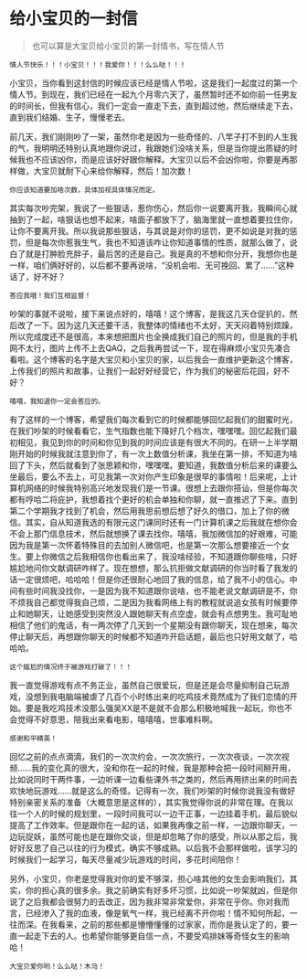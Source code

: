 


# 给小宝贝的一封信

>也可以算是大宝贝给小宝贝的第一封情书，写在情人节

	情人节快乐！！！小宝贝！！！我爱你！！！么么哒！！！
	

小宝贝，当你看到这封信的时候应该已经是情人节啦，这是我们一起度过的第一个情人节。到现在，我们已经在一起九个月零六天了，虽然暂时还不如你前一任男友的时间长，但我有信心，我们一定会一直走下去，直到超过他，然后继续走下去，直到我们结婚、生子，慢慢老去。

前几天，我们刚刚吵了一架，虽然你老是因为一些奇怪的、八竿子打不到的人生我的气，我明明还特别认真地跟你说过，我跟她们没啥关系，但是当你提出质疑的时候我也不应该凶你，而是应该好好跟你解释。大宝贝以后不会凶你啦，你要是再那样做，大宝贝就耐下心来给你解释，然后！加次数！

	你应该知道要加啥次数，具体加视具体情况而定。
	

其实每次吵完架，我说了一些狠话，惹你伤心，然后你一说要离开我，我瞬间心就抽到了一起，啥狠话也想不起来，啥面子都放下了，脑海里就一直想着要拉住你，让你不要离开我。所以我说那些狠话，与其说是对你的惩罚，更不如说是对我的惩罚，但是每次你惹我生气，我也不知道该咋让你知道事情的性质，就那么做了，说白了就是打肿脸充胖子，最后苦的还是自己。我是真的不想和你分开，我想你也是一样，咱们俩好好的，以后都不要再说啥，“没机会啦、无可挽回、累了……”这种话了，好不好？

	答应我哦！我们互相监督！

吵架的事就不说啦，接下来说点好的，嘻嘻！这个博客，是我这几天仓促扒的，然后改了一下。因为这几天还要干活，我整体的情绪也不太好，天天闷着特别烦躁，所以完成度还不是很高，本来想把图片也全换成我们自己的照片的，但是我的手机网不太行，图片上传不上去QAQ，之后我再尝试一下，现在得麻烦小宝贝先凑合看啦。这个博客的名字是大宝贝和小宝贝的家，以后我会一直维护更新这个博客，上传我们的照片和故事，让我们一起好好经营它，作为我们的秘密后花园，好不好？


	嘻嘻，我知道你一定会答应的。


有了这样的一个博客，希望我们每次看到它的时候都能够回忆起我们的甜蜜时光，在我们吵架的时候看看它，生气指数也能下降好几个档次，嘿嘿嘿。回忆起我们最初相见，我见到你的时间和你见到我的时间应该是有很大不同的。在研一上半学期刚开始的时候我就注意到你了，有一次上数值分析课，我坐在第一排，不知道为啥回了下头，然后就看到了张思颖和你，嘿嘿嘿。要知道，我数值分析后来的课要么坐最后，要么不去上，可见我第一次对你产生印象是很早的事情啦！后来呢，上计算机网络的时候我特别高兴地发现我们是一节课。很想上去跟你搭讪，但是你每次都有哼哈二将庇护，我想着找个更好的机会单独和你聊，就一直推迟了下来。直到第二个学期我才找到了机会，然后用我思前想后想了好久的借口，加上了你的微信。其实，自从知道我选的有限元这门课同时还有一门计算机课之后我就在想你会不会上那门信息技术，然后就想换了课去找你。嘻嘻，我加微信加的好艰难，可能因为我是第一次怀着特殊目的去加别人微信吧，也是第一次那么想要接近一个女生。要上你微信之后我相信你也看出来了，我没啥经验，不知道跟你聊些啥，只好尴尬地问你文献调研咋样了。现在想想，那么抗拒做文献调研的你当时看了我发的话一定很烦吧，哈哈哈！但是你还很耐心地回了我的信息，给了我不小的信心。中间有些时间我没找你，一是因为我不知道跟你说啥，也不能老说文献调研是不，你不烦我自己都觉得我自己烦，二是因为我看网络上有的教程就说追女孩有时候要停止和她聊天，让她感受到突然没人跟她聊天有点空虚，就会有点想男生。我可耻地相信了他们的鬼话，有一两次停了几天到一个星期没有跟你聊天，现在想来，每次停止聊天后，再想跟你聊天的时候都不知道咋开启话题，最后也只好用文献了，哈哈哈。

	这个尴尬的情况终于被游戏打破了！！！

我一直觉得游戏有点不务正业，虽然自己很爱玩，但是还是会尽量抑制自己玩游戏，没想到我电脑端被虐了几百个小时练出来的吃鸡技术竟然成为了我们恋情的开始。要是我吃鸡技术没那么强吴XX是不是就不会那么积极地喊我一起玩，你也不会觉得不好意思，陪我出来看电影，嘻嘻嘻，世事难料啊。

	感谢和平精英！
	
回忆之前的点点滴滴，我们的一次次约会，一次次旅行，一次次夜谈，一次次视频……我的变化真的很大，没和你在一起的时候，我是那种会把一段时间掰开用，比如说同时干两件事，一边听课一边看些课外书之类的，然后再用挤出来的时间去欢快地玩游戏……就是这么的奇怪。记得有一次，我们吵架的时候你说我没有做好特别亲密关系的准备（大概意思是这样的），其实我觉得你说的非常在理。在我以往一个人的时候的规划里，一段时间我可以一边干正事，一边挂着手机，最后貌似提高了工作效率。但是跟你在一起的话，如果我再像之前一样，一边跟你聊天，一边玩捉妖，虽然可能也是在跟你交谈，但是却忽略了你的感受，所以从那之后，我好好反思了自己以往的行为模式，确实不够成熟。以后我不会那样做啦，该学习的时候我们一起学习，每天尽量减少玩游戏的时间，多花时间陪你！

另外，小宝贝，你老是觉得我对你的爱不够深，担心啥其他的女生会影响我们，其实，你的担心真的很多余。我之前确实有好多坏习惯，比如说一吵架就凶，但是你说了之后我都会很努力的去改正，因为我非常非常爱你，非常在乎你。你对我而言，已经渗入了我的血液，像是氧气一样，我已经离不开你啦！情不知何所起，一往而深。在我看来，之前的那些都是懵懵懂懂的过家家，而你是我认定了的，要一直一起走下去的人。也希望你能够更自信一点，不要受鸡排妹等奇怪女生的影响哈！

	大宝贝爱你哟！么么哒！木马！





